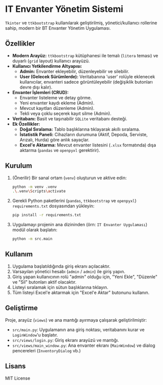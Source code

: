# IT Envanter Yönetim Sistemi

`Tkinter` ve `ttkbootstrap` kullanılarak geliştirilmiş, yönetici/kullanıcı rollerine sahip, modern bir BT Envanter Yönetim Uygulaması.

## Özellikler

- **Modern Arayüz:** `ttkbootstrap` kütüphanesi ile temalı (`litera` teması) ve duyarlı (`grid` layout) kullanıcı arayüzü.
- **Kullanıcı Yetkilendirme Altyapısı:**
    - **Admin:** Envanter ekleyebilir, düzenleyebilir ve silebilir.
    - **User (Gelecek Sürümlerde):** Veritabanına 'user' rolüyle eklenecek kullanıcılar, envanteri sadece görüntüleyebilir (değişiklik butonları devre dışı kalır).
- **Envanter İşlemleri (CRUD):**
    - Envanter listeleme ve detay görme.
    - Yeni envanter kaydı ekleme (Admin).
    - Mevcut kayıtları düzenleme (Admin).
    - Tekli veya çoklu seçerek kayıt silme (Admin).
- **Veritabanı:** Basit ve taşınabilir `SQLite` veritabanı desteği.
- **Ek Özellikler:**
    - **Doğal Sıralama:** Tablo başlıklarına tıklayarak akıllı sıralama.
    - **İstatistik Paneli:** Cihazların durumuna (Aktif, Depoda, Serviste, Arızalı, Hurda) göre anlık sayaçlar.
    - **Excel'e Aktarma:** Mevcut envanter listesini (`.xlsx` formatında) dışa aktarma (`pandas` ve `openpyxl` gerektirir).

## Kurulum

1.  (Önerilir) Bir sanal ortam (`venv`) oluşturun ve aktive edin:
    ```bash
    python -m venv .venv
    .\.venv\Scripts\activate
    ```

2.  Gerekli Python paketlerini (`pandas`, `ttkbootstrap` ve `openpyxl`) `requirements.txt` dosyasından yükleyin:
    ```bash
    pip install -r requirements.txt
    ```

3.  Uygulamayı projenin ana dizininden (örn: `IT Envanter Uygulaması`) modül olarak başlatın:
    ```bash
    python -m src.main
    ```

## Kullanım

1.  Uygulama başlatıldığında giriş ekranı açılacaktır.
2.  Varsayılan yönetici hesabı (`admin` / `admin`) ile giriş yapın.
3.  Giriş yapan kullanıcının rolü "admin" olduğu için, "Yeni Ekle", "Düzenle" ve "Sil" butonları aktif olacaktır.
4.  Listeyi sıralamak için sütun başlıklarına tıklayın.
5.  Tüm listeyi Excel'e aktarmak için "Excel'e Aktar" butonunu kullanın.

## Geliştirme

Proje, arayüz (`views`) ve ana mantığı ayırmaya çalışarak geliştirilmiştir:

- `src/main.py`: Uygulamanın ana giriş noktası, veritabanını kurar ve `LoginWindow`'u başlatır.
- `src/views/login.py`: Giriş ekranı arayüzü ve mantığı.
- `src/views/main_window.py`: Ana envanter ekranı (`MainWindow`) ve dialog pencereleri (`InventoryDialog` vb.)

## Lisans

MIT License